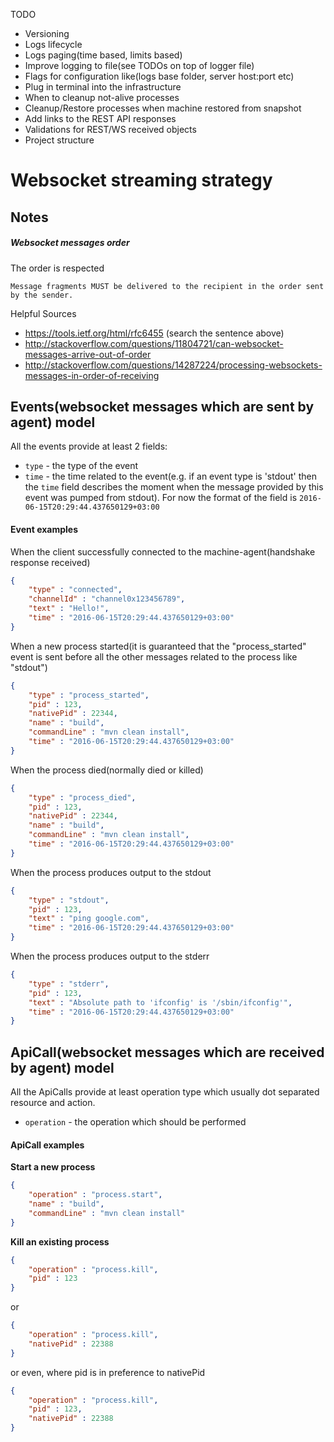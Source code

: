 TODO

- Versioning
- Logs lifecycle
- Logs paging(time based, limits based)
- Improve logging to file(see TODOs on top of logger file)
- Flags for configuration like(logs base folder, server host:port etc)
- Plug in terminal into the infrastructure
- When to cleanup not-alive processes
- Cleanup/Restore processes when machine restored from snapshot
- Add links to the REST API responses
- Validations for REST/WS received objects
- Project structure


Websocket streaming strategy
===

Notes
---

##### Websocket messages order

The order is respected
```
Message fragments MUST be delivered to the recipient in the order sent by the sender.
```
Helpful Sources
* https://tools.ietf.org/html/rfc6455 (search the sentence above)
* http://stackoverflow.com/questions/11804721/can-websocket-messages-arrive-out-of-order
* http://stackoverflow.com/questions/14287224/processing-websockets-messages-in-order-of-receiving


Events(websocket messages which are sent by agent) model
---

All the events provide at least 2 fields:
* `type` - the type of the event
* `time` - the time related to the event(e.g. if an event type is 'stdout' then the `time`
field describes the moment when the message provided by this event was pumped from stdout).
For now the format of the field is `2016-06-15T20:29:44.437650129+03:00`

#### Event examples
 When the client successfully connected to the machine-agent(handshake response received)
```json
{
    "type" : "connected",
    "channelId" : "channel0x123456789",
    "text" : "Hello!",
    "time" : "2016-06-15T20:29:44.437650129+03:00"
}
```

When a new process started(it is guaranteed that the "process_started"
 event is sent before all the other messages related to the process like "stdout")
```json
{
    "type" : "process_started",
    "pid" : 123,
    "nativePid" : 22344,
    "name" : "build",
    "commandLine" : "mvn clean install",
    "time" : "2016-06-15T20:29:44.437650129+03:00"
}
```

When the process died(normally died or killed)
```json
{
    "type" : "process_died",
    "pid" : 123,
    "nativePid" : 22344,
    "name" : "build",
    "commandLine" : "mvn clean install",
    "time" : "2016-06-15T20:29:44.437650129+03:00"
}
```


When the process produces output to the stdout
```json
{
    "type" : "stdout",
    "pid" : 123,
    "text" : "ping google.com",
    "time" : "2016-06-15T20:29:44.437650129+03:00"
}
```

When the process produces output to the stderr
```json
{
    "type" : "stderr",
    "pid" : 123,
    "text" : "Absolute path to 'ifconfig' is '/sbin/ifconfig'",
    "time" : "2016-06-15T20:29:44.437650129+03:00"
}
```

ApiCall(websocket messages which are received by agent) model
---

All the ApiCalls provide at least operation type which usually dot separated
resource and action.
- `operation` - the operation which should be performed

#### ApiCall examples


**Start a new process**
```json
{
    "operation" : "process.start",
    "name" : "build",
    "commandLine" : "mvn clean install"
}
```

**Kill an existing process**
```json
{
    "operation" : "process.kill",
    "pid" : 123
}
```

or

```json
{
    "operation" : "process.kill",
    "nativePid" : 22388
}
```

or even, where pid is in preference to nativePid

```json
{
    "operation" : "process.kill",
    "pid" : 123,
    "nativePid" : 22388
}
```



